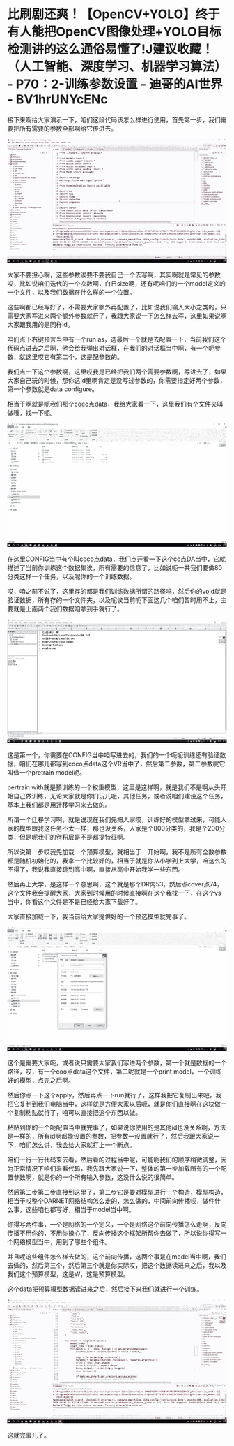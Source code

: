 # 比刷剧还爽！【OpenCV+YOLO】终于有人能把OpenCV图像处理+YOLO目标检测讲的这么通俗易懂了!J建议收藏！（人工智能、深度学习、机器学习算法） - P70：2-训练参数设置 - 迪哥的AI世界 - BV1hrUNYcENc

接下来啊给大家演示一下，咱们这段代码该怎么样进行使用，首先第一步，我们需要把所有需要的参数全部啊给它传进去。



![](img/e4f2ea5be6886fa4e789175a8685fbb1_1.png)

大家不要担心啊，这些参数诶要不要我自己一个去写啊，其实啊就是常见的参数哎，比如说咱们迭代的一个次数啊，白日size啊，还有呢咱们的一个model定义的一个文件，以及我们数据在什么样的一个位置。

这些啊都已经写好了，不需要大家额外再配置了，比如说我们输入大小之类的，只需要大家写进来两个额外参数就行了，我跟大家说一下怎么样去写，这里如果说啊大家跟我用的是同样id。

咱们点下右键预言当中有一个run as，选最后一个就是去配置一下，当前我们这个代码点进去之后啊，他会给我弹出对话框，在我们的对话框当中啊，有一个呃参数，就这里哎它有第二个，这是配参数的。

我们点一下这个参数啊，这里哎我是已经把我们两个需要参数啊，写进去了，如果大家自己玩的时候，那你这id里啊肯定是没写过参数的，你需要指定好两个参数，第一个参数就是data configure。

相当于啊就是呃我们那个coco点data，我给大家看一下，这里我们有个文件夹叫做哦，找一下呃。

![](img/e4f2ea5be6886fa4e789175a8685fbb1_3.png)

在这里CONFIG当中有个叫coco点data，我们点开看一下这个co点DA当中，它就描述了当前你训练这个数据集诶，所有需要的信息了，比如说呃一共我们要做80分类这样一个任务，以及呢你的一个训练数据。

哎，咱之前不说了，这里存的都是我们训练数据所谓的路径吗，然后你的void就是验证数据，所有存的一个文件夹，以及呢诶当前呃下面这几个咱们暂时用不上，主要就是上面两个我们数据咱拿到手就行了。



![](img/e4f2ea5be6886fa4e789175a8685fbb1_5.png)

这是第一个，你需要在CONFIG当中咱写进去的，我们的一个呃呃训练还有验证数据，咱们在哪儿都写到coco点data这个VR当中了，然后第二参数，第二参数呢它叫做一个pretrain model呃。

pertrain with就是预训练的一个权重模型，这里是这样啊，就是我们不是啊从头开始自己做训练，无论大家就是你们玩儿呃，其他任务，或者说咱们建设这个任务，基本上我们都是用迁移学习来去做的。

所谓一个迁移学习啊，就是说现在我们先把人家哎，训练好的模型拿过来，可能人家的模型跟我这任务不太一样，那也没关系，人家是个800分类的，我是个200分类，但是呢我们的卷积层是不是都提特征啊。

所以说第一步哎我先加载一个预算模型，就相当于一开始啊，我不是所有全数参数都是随机初始化的，我拿一个比较好的，相当于就是你从小学到上大学，咱这么的不得了，我说我直接跳到高中啊，直接从高中开始我学一些东西。

然后再上大学，是这样一个意思啊，这个就是那个DR内53，然后点cover点74，这个文件我会提醒大家，大家到时候用的时候直接啊在这个我找一下，在这个vs当中，你看这个文件是不是已经给大家下载好了。

大家直接加载一下，我当前给大家提供好的一个预选模型就完事了。

![](img/e4f2ea5be6886fa4e789175a8685fbb1_7.png)

这个是需要大家呃，或者说只需要大家我们写进两个参数，第一个就是数据的一个路径，哎，有一个coo点data这个文件，第二呢就是一个print model，一个训练好的模型，点完之后啊。

然后你点一下这个apply，然后再点一下run就行了，这样我把它复制出来吧，我把它复制到我们电脑当中，这样就是方便大家以后呃，就是你们直接啊在这块做一个复制粘贴就行了，咱可以直接把这个东西以做。

粘贴到你的一个呃配置当中就完事了，如果说你使用的是其他id也没关系啊，方法是一样的，所有id啊都能设置的参数，把参数一设置就行了，然后我跟大家说一下，咱们怎么讲，我会给大家就打上一个断点。

咱们一行一行代码来去看，然后看的过程当中呢，可能呃我们的顺序稍微调整，因为正常情况下咱们来看代码，我先跟大家说一下，整体的第一步加载所有的一个配置参数啊，就是你的一个所有输入参数，这没什么说的很简单。

然后第二步第二步直接到这里了，第二步它是要对模型进行一个构造，模型构造，相当于哎整个DARNET网络结构怎么走的，怎么做的，中间前向传播哎，做件什么事，这些咱也都写好，相当于model当中啊。

你得写两件事，一个是网络的一个定义，一个是网络这个前向传播怎么走啊，反向传播不用你的，不用你操心了，反向传播这个框架所帮你去做了，所以说你得写一个网络模型当中，用到了哪些个组件。

并且呢这些组件怎么样去做的，这个前向传播，这两个事是在model当中啊，我们去做的，然后第三个，然后第三个就是你实际哎，把这个数据读进来之后，我以及我们这个预算模型，这是W，这是预算模型。

这个data把预算模型数据读进来之后，然后接下来我们就进行一个训练。

![](img/e4f2ea5be6886fa4e789175a8685fbb1_9.png)

这就完事儿了。